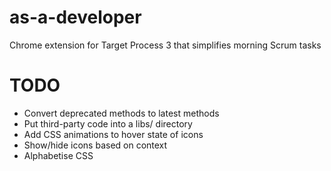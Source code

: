 as-a-developer
==============

Chrome extension for Target Process 3 that simplifies morning Scrum tasks

TODO
====
 * Convert deprecated methods to latest methods
 * Put third-party code into a libs/ directory
 * Add CSS animations to hover state of icons
 * Show/hide icons based on context
 * Alphabetise CSS
